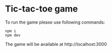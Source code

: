 # Tic-tac-toe game

To run the game please use following commands:
```
npm i
npm dev
```

The game will be available at http://localhost:3000

